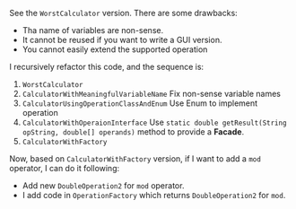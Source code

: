 See the `WorstCalculator` version. There are some drawbacks:

- Tha name of variables are non-sense.
- It cannot be reused if you want to write a GUI version.
- You cannot easily extend the supported operation

I recursively refactor this code, and the sequence is:

1. `WorstCalculator`
2. `CalculatorWithMeaningfulVariableName`
    Fix non-sense variable names
3. `CalculatorUsingOperationClassAndEnum`
    Use Enum to implement operation
4. `CalculatorWithOperaionInterface`
    Use `static double getResult(String opString, double[] operands)` method to provide a **Facade**.
5. `CalculatorWithFactory`

Now, based on `CalculatorWithFactory` version, if I want to add a `mod` operator, I can do it following:

- Add new `DoubleOperation2` for `mod` operator.
- I add code in `OperationFactory` which returns `DoubleOperation2` for `mod`. 